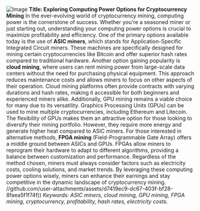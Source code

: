 
![Image](https://github.com/user-attachments/assets/4a25d116-2220-4385-b08e-f287af8fcbc4)
**Title: Exploring Computing Power Options for Cryptocurrency Mining**
In the ever-evolving world of cryptocurrency mining, computing power is the cornerstone of success. Whether you're a seasoned miner or just starting out, understanding your computing power options is crucial to maximize profitability and efficiency. One of the primary options available today is the use of **ASIC miners**, which stands for Application-Specific Integrated Circuit miners. These machines are specifically designed for mining certain cryptocurrencies like Bitcoin and offer superior hash rates compared to traditional hardware.
Another option gaining popularity is **cloud mining**, where users can rent mining power from large-scale data centers without the need for purchasing physical equipment. This approach reduces maintenance costs and allows miners to focus on other aspects of their operation. Cloud mining platforms often provide contracts with varying durations and hash rates, making it accessible for both beginners and experienced miners alike.
Additionally, GPU mining remains a viable choice for many due to its versatility. Graphics Processing Units (GPUs) can be used to mine multiple cryptocurrencies, including Ethereum and Litecoin. The flexibility of GPUs makes them an attractive option for those looking to diversify their mining portfolio. However, they require more energy and generate higher heat compared to ASIC miners.
For those interested in alternative methods, **FPGA mining** (Field-Programmable Gate Array) offers a middle ground between ASICs and GPUs. FPGAs allow miners to reprogram their hardware to adapt to different algorithms, providing a balance between customization and performance.
Regardless of the method chosen, miners must always consider factors such as electricity costs, cooling solutions, and market trends. By leveraging these computing power options wisely, miners can enhance their earnings and stay competitive in the dynamic landscape of cryptocurrency mining. 
 //github.com/user-attachments/assets/d7419ec9-dc67-403f-bf28-8faea5f1f74f))
*Keywords: ASIC miners, cloud mining, GPU mining, FPGA mining, cryptocurrency, profitability, hash rates, electricity costs.*

